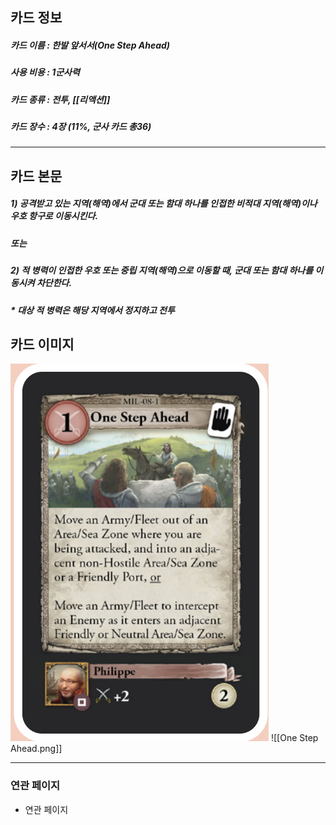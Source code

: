 ## 카드 정보
##### 카드 이름 : 한발 앞서서(One Step Ahead)
##### 사용 비용 : 1군사력
##### 카드 종류 : 전투, [[리액션]]
##### 카드 장수 : 4장 (11%, 군사 카드 총36)
---
## 카드 본문
##### 1) 공격받고 있는 지역(해역)에서 군대 또는 함대 하나를 인접한 비적대 지역(해역)이나 우호 항구로 이동시킨다.
##### 또는 
##### 2) 적 병력이 인접한 우호 또는 중립 지역(해역)으로 이동할 때, 군대 또는 함대 하나를 이동시켜 차단한다.
##### * 대상 적 병력은 해당 지역에서 정지하고 전투

## 카드 이미지
<img src="\Assets\One Step Ahead.png"/>
![[One Step Ahead.png]]

--- 

### 연관 페이지
- 연관 페이지
